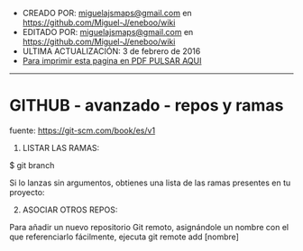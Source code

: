 * CREADO POR: miguelajsmaps@gmail.com en https://github.com/Miguel-J/eneboo/wiki
* EDITADO POR: miguelajsmaps@gmail.com en https://github.com/Miguel-J/eneboo/wiki
* ULTIMA ACTUALIZACIÓN: 3 de febrero de 2016
* [Para imprimir esta pagina en PDF PULSAR AQUI](https://gitprint.com/Miguel-J/eneboo/wiki/GITHUB---avanzado---repos-y-ramas)

----

# GITHUB - avanzado - repos y ramas

fuente: https://git-scm.com/book/es/v1

1. LISTAR LAS RAMAS:

$ git branch

Si lo lanzas sin argumentos, obtienes una lista de las ramas presentes en tu proyecto:

2. ASOCIAR OTROS REPOS:

Para añadir un nuevo repositorio Git remoto, asignándole un nombre con el que referenciarlo fácilmente, ejecuta git remote add [nombre] 
 